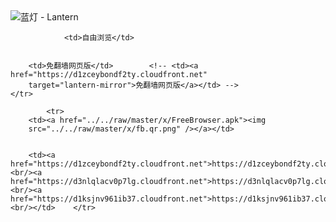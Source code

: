 

<img src="../../raw/master/x/8e0a2b81.c82003be.LanternYellow2.png" alt="蓝灯 - Lantern"/>
<table>
    <tr>
                
                <td>自由浏览</td>
        
        
        <td>免翻墙网页版</td>        <!-- <td><a href="https://d1zceybondf2ty.cloudfront.net"
        target="lantern-mirror">免翻墙网页版</a></td> -->
    </tr>
    
            <tr>
        <td><a href="../../raw/master/x/FreeBrowser.apk"><img
        src="../../raw/master/x/fb.qr.png" /></a></td>

        
        <td><a href="https://d1zceybondf2ty.cloudfront.net">https://d1zceybondf2ty.cloudfront.net</a><br/><a href="https://d3nlqlacv0p7lg.cloudfront.net">https://d3nlqlacv0p7lg.cloudfront.net</a><br/><a href="https://d1ksjnv961ib37.cloudfront.net">https://d1ksjnv961ib37.cloudfront.net</a><br/></td>    </tr>
</table>
